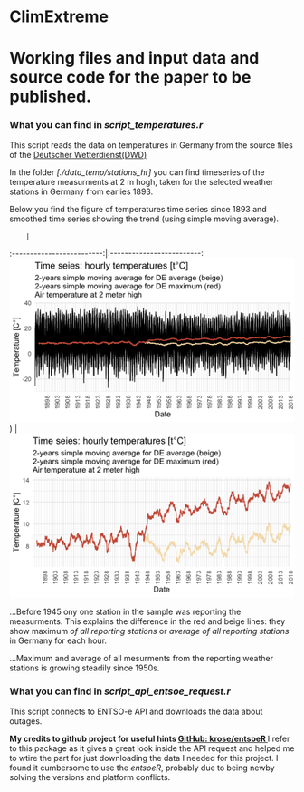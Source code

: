 # ClimExtreme

# Working files and input data and source code for the paper to be published.

### What you can find in *script_temperatures.r*

This script reads the data on temperatures in Germany from the source files of the [Deutscher Wetterdienst(DWD)](https://opendata.dwd.de/climate_environment/CDC/observations_germany/climate/daily/soil_temperature/historical)

In the folder *[./data_temp/stations_hr]* you can find timeseries of the temperature measurments at 2 m hogh, taken for the selected weather stations in Germany from earlies 1893.

Below you find the figure of temperatures time series since 1893 and smoothed time series showing the trend (using simple moving average).

        |  
:-------------------------:|:-------------------------:
![Alt text](https://github.com/KristinaGov/ClimExtreme/blob/master/Rplots/temperatures.png?raw=true "Temperature trends (with SMA) [t°C]"))  | ![Alt text](https://github.com/KristinaGov/ClimExtreme/blob/master/Rplots/temperature_trends.png?raw=true "Temperature [t°C]")

...Before 1945 ony one station in the sample was reporting the measurments. This explains the difference in the red and beige lines: they show maximum *of all reporting stations* or *average of all reporting stations* in Germany for each hour.



...Maximum and average of all mesurments from the reporting weather stations is growing steadily since 1950s. 

### What you can find in *script_api_entsoe_request.r*
This script connects to ENTSO-e API and downloads the data about outages.

**My credits to github project for useful hints [GitHub: krose/entsoeR ](https://github.com/krose/entsoeR/blob/master/R/outages_get.R.com)**
I refer to this package as it gives a great look inside the API request and helped me to wtire the part for just downloading the data I needed for this project. I found it cumbersome to use the *entsoeR*, probably due to being newby solving the versions and platform conflicts.
